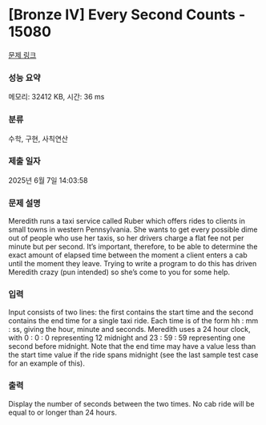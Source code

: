 # [Bronze IV] Every Second Counts - 15080 

[문제 링크](https://www.acmicpc.net/problem/15080) 

### 성능 요약

메모리: 32412 KB, 시간: 36 ms

### 분류

수학, 구현, 사칙연산

### 제출 일자

2025년 6월 7일 14:03:58

### 문제 설명

<p>Meredith runs a taxi service called Ruber which offers rides to clients in small towns in western Pennsylvania. She wants to get every possible dime out of people who use her taxis, so her drivers charge a flat fee not per minute but per second. It’s important, therefore, to be able to determine the exact amount of elapsed time between the moment a client enters a cab until the moment they leave. Trying to write a program to do this has driven Meredith crazy (pun intended) so she’s come to you for some help.</p>

### 입력 

 <p>Input consists of two lines: the first contains the start time and the second contains the end time for a single taxi ride. Each time is of the form hh : mm : ss, giving the hour, minute and seconds. Meredith uses a 24 hour clock, with 0 : 0 : 0 representing 12 midnight and 23 : 59 : 59 representing one second before midnight. Note that the end time may have a value less than the start time value if the ride spans midnight (see the last sample test case for an example of this).</p>

### 출력 

 <p>Display the number of seconds between the two times. No cab ride will be equal to or longer than 24 hours.</p>

